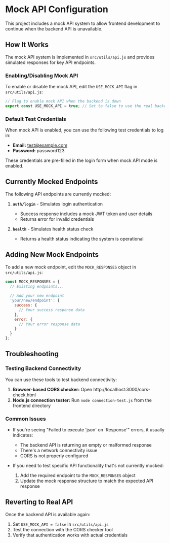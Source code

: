 # Mock API Configuration

This project includes a mock API system to allow frontend development to continue when the backend API is unavailable.

## How It Works

The mock API system is implemented in `src/utils/api.js` and provides simulated responses for key API endpoints.

### Enabling/Disabling Mock API

To enable or disable the mock API, edit the `USE_MOCK_API` flag in `src/utils/api.js`:

```javascript
// Flag to enable mock API when the backend is down
export const USE_MOCK_API = true; // Set to false to use the real backend API
```

### Default Test Credentials

When mock API is enabled, you can use the following test credentials to log in:

- **Email:** test@example.com
- **Password:** password123

These credentials are pre-filled in the login form when mock API mode is enabled.

## Currently Mocked Endpoints

The following API endpoints are currently mocked:

1. **`auth/login`** - Simulates login authentication
   - Success response includes a mock JWT token and user details
   - Returns error for invalid credentials

2. **`health`** - Simulates health status check
   - Returns a health status indicating the system is operational

## Adding New Mock Endpoints

To add a new mock endpoint, edit the `MOCK_RESPONSES` object in `src/utils/api.js`:

```javascript
const MOCK_RESPONSES = {
  // Existing endpoints...
  
  // Add your new endpoint
  'your/new/endpoint': {
    success: {
      // Your success response data
    },
    error: {
      // Your error response data
    }
  }
};
```

## Troubleshooting

### Testing Backend Connectivity

You can use these tools to test backend connectivity:

1. **Browser-based CORS checker:** Open http://localhost:3000/cors-check.html
2. **Node.js connection tester:** Run `node connection-test.js` from the frontend directory

### Common Issues

- If you're seeing "Failed to execute 'json' on 'Response'" errors, it usually indicates:
  - The backend API is returning an empty or malformed response
  - There's a network connectivity issue
  - CORS is not properly configured

- If you need to test specific API functionality that's not currently mocked:
  1. Add the required endpoint to the `MOCK_RESPONSES` object
  2. Update the mock response structure to match the expected API response

## Reverting to Real API

Once the backend API is available again:

1. Set `USE_MOCK_API = false` in `src/utils/api.js`
2. Test the connection with the CORS checker tool
3. Verify that authentication works with actual credentials 